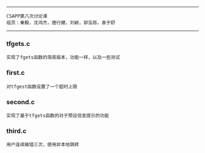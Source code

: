 *************************************************
    CSAPP第八次讨论课   
    组员：秦毅，沈鸿杰，唐行健，刘颖，郭泓铄，袁子舒
*************************************************
### tfgets.c      
    实现了fgets函数的简易版本，功能一样，以及一些测试  
### first.c             
    对tfgest函数设置了一个超时上限  
### second.c                                                
    实现了基于tfgets函数的对于预设信息提示的功能  
### third.c         
    用户连续输错三次，使用非本地跳转
